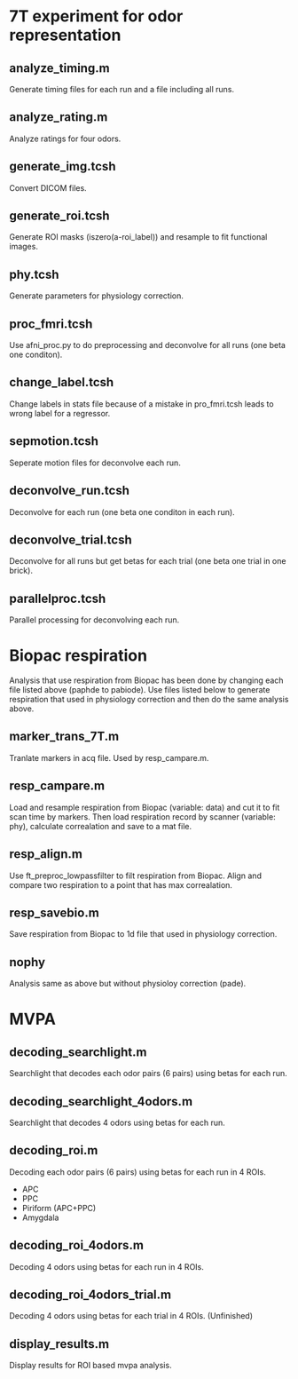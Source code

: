 # 7T experiment for odor representation

## analyze_timing.m
Generate timing files for each run and a file including all runs.

## analyze_rating.m
Analyze ratings for four odors.

## generate_img.tcsh
Convert DICOM files.

## generate_roi.tcsh
Generate ROI masks (iszero(a-roi_label)) and resample to fit functional images.

## phy.tcsh
Generate parameters for physiology correction.

## proc_fmri.tcsh
Use afni_proc.py to do preprocessing and deconvolve for all runs (one beta one conditon).

## change_label.tcsh
Change labels in stats file because of a mistake in pro_fmri.tcsh leads to wrong label for a regressor.

## sepmotion.tcsh
Seperate motion files for deconvolve each run.

## deconvolve_run.tcsh
Deconvolve for each run (one beta one conditon in each run).

## deconvolve_trial.tcsh
Deconvolve for all runs but get betas for each trial (one beta one trial in one brick).

## parallelproc.tcsh
Parallel processing for deconvolving each run.

# Biopac respiration
Analysis that use respiration from Biopac has been done by changing each file listed above (paphde to pabiode). Use files listed below to generate respiration that used in physiology correction and then do the same analysis above.

## marker_trans_7T.m
Tranlate markers in acq file. Used by resp_campare.m.

## resp_campare.m
Load and resample respiration from Biopac (variable: data) and cut it to fit scan time by markers. Then load respiration record by scanner (variable: phy), calculate correalation and save to a mat file.

## resp_align.m
Use ft_preproc_lowpassfilter to filt respiration from Biopac. Align and compare two respiration to a point that has max correalation.

## resp_savebio.m
Save respiration from Biopac to 1d file that used in physiology correction.

## nophy
Analysis same as above but without physioloy correction (pade).

# MVPA

## decoding_searchlight.m
Searchlight that decodes each odor pairs (6 pairs) using betas for each run.

## decoding_searchlight_4odors.m
Searchlight that decodes 4 odors using betas for each run.

## decoding_roi.m
Decoding each odor pairs (6 pairs) using betas for each run in 4 ROIs.

* APC
* PPC
* Piriform (APC+PPC)
* Amygdala

## decoding_roi_4odors.m
Decoding 4 odors using betas for each run in 4 ROIs.

## decoding_roi_4odors_trial.m
Decoding 4 odors using betas for each trial in 4 ROIs. (Unfinished)

## display_results.m
Display results for ROI based mvpa analysis.